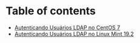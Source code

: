 # Table of contents

* [Autenticando Usuários LDAP no CentOS 7](ldap-centos7.md)
* [Autenticando Usuários LDAP no Linux Mint 19.2](ldap-mint19.md)

